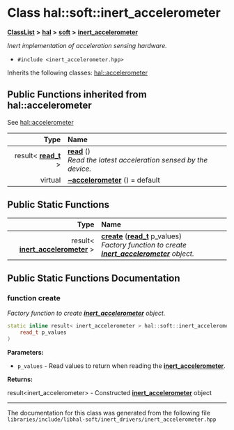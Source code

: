 

# Class hal::soft::inert\_accelerometer



[**ClassList**](annotated.md) **>** [**hal**](namespacehal.md) **>** [**soft**](namespacehal_1_1soft.md) **>** [**inert\_accelerometer**](classhal_1_1soft_1_1inert__accelerometer.md)



_Inert implementation of acceleration sensing hardware._ 

* `#include <inert_accelerometer.hpp>`



Inherits the following classes: [hal::accelerometer](classhal_1_1accelerometer.md)
























































## Public Functions inherited from hal::accelerometer

See [hal::accelerometer](classhal_1_1accelerometer.md)

| Type | Name |
| ---: | :--- |
|  result&lt; [**read\_t**](structhal_1_1accelerometer_1_1read__t.md) &gt; | [**read**](#function-read) () <br>_Read the latest acceleration sensed by the device._  |
| virtual  | [**~accelerometer**](#function-accelerometer) () = default<br> |


## Public Static Functions

| Type | Name |
| ---: | :--- |
|  result&lt; [**inert\_accelerometer**](classhal_1_1soft_1_1inert__accelerometer.md) &gt; | [**create**](#function-create) ([**read\_t**](structhal_1_1accelerometer_1_1read__t.md) p\_values) <br>_Factory function to create_ [_**inert\_accelerometer**_](classhal_1_1soft_1_1inert__accelerometer.md) _object._ |




















































## Public Static Functions Documentation




### function create 

_Factory function to create_ [_**inert\_accelerometer**_](classhal_1_1soft_1_1inert__accelerometer.md) _object._
```C++
static inline result< inert_accelerometer > hal::soft::inert_accelerometer::create (
    read_t p_values
) 
```





**Parameters:**


* `p_values` - Read values to return when reading the [**inert\_accelerometer**](classhal_1_1soft_1_1inert__accelerometer.md). 



**Returns:**

result&lt;inert\_accelerometer&gt; - Constructed [**inert\_accelerometer**](classhal_1_1soft_1_1inert__accelerometer.md) object 





        

------------------------------
The documentation for this class was generated from the following file `libraries/include/libhal-soft/inert_drivers/inert_accelerometer.hpp`

